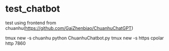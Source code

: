 # test_chatbot
test using frontend from chuanhu(https://github.com/GaiZhenbiao/ChuanhuChatGPT)

tmux new -s chuanhu
python ChuanhuChatbot.py
tmux new -s https
cpolar http 7860
